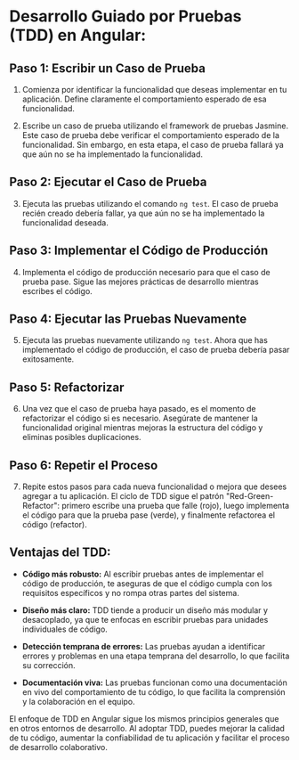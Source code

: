 # Desarrollo Guiado por Pruebas (TDD) en Angular:

## Paso 1: Escribir un Caso de Prueba

1. Comienza por identificar la funcionalidad que deseas implementar en tu aplicación. Define claramente el comportamiento esperado de esa funcionalidad.

2. Escribe un caso de prueba utilizando el framework de pruebas Jasmine. Este caso de prueba debe verificar el comportamiento esperado de la funcionalidad. Sin embargo, en esta etapa, el caso de prueba fallará ya que aún no se ha implementado la funcionalidad.

## Paso 2: Ejecutar el Caso de Prueba

3. Ejecuta las pruebas utilizando el comando `ng test`. El caso de prueba recién creado debería fallar, ya que aún no se ha implementado la funcionalidad deseada.

## Paso 3: Implementar el Código de Producción

4. Implementa el código de producción necesario para que el caso de prueba pase. Sigue las mejores prácticas de desarrollo mientras escribes el código.

## Paso 4: Ejecutar las Pruebas Nuevamente

5. Ejecuta las pruebas nuevamente utilizando `ng test`. Ahora que has implementado el código de producción, el caso de prueba debería pasar exitosamente.

## Paso 5: Refactorizar

6. Una vez que el caso de prueba haya pasado, es el momento de refactorizar el código si es necesario. Asegúrate de mantener la funcionalidad original mientras mejoras la estructura del código y eliminas posibles duplicaciones.

## Paso 6: Repetir el Proceso

7. Repite estos pasos para cada nueva funcionalidad o mejora que desees agregar a tu aplicación. El ciclo de TDD sigue el patrón "Red-Green-Refactor": primero escribe una prueba que falle (rojo), luego implementa el código para que la prueba pase (verde), y finalmente refactorea el código (refactor).

## Ventajas del TDD:

- **Código más robusto:** Al escribir pruebas antes de implementar el código de producción, te aseguras de que el código cumpla con los requisitos específicos y no rompa otras partes del sistema.

- **Diseño más claro:** TDD tiende a producir un diseño más modular y desacoplado, ya que te enfocas en escribir pruebas para unidades individuales de código.

- **Detección temprana de errores:** Las pruebas ayudan a identificar errores y problemas en una etapa temprana del desarrollo, lo que facilita su corrección.

- **Documentación viva:** Las pruebas funcionan como una documentación en vivo del comportamiento de tu código, lo que facilita la comprensión y la colaboración en el equipo.

El enfoque de TDD en Angular sigue los mismos principios generales que en otros entornos de desarrollo. Al adoptar TDD, puedes mejorar la calidad de tu código, aumentar la confiabilidad de tu aplicación y facilitar el proceso de desarrollo colaborativo.
